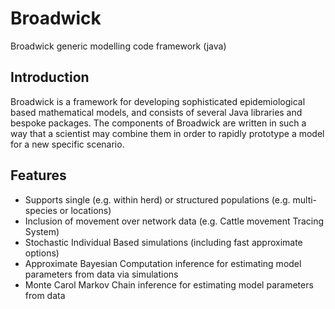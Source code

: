 Broadwick
=========

Broadwick generic modelling code framework (java)

## Introduction

Broadwick is a framework for developing sophisticated epidemiological based mathematical models, and consists of several Java libraries and bespoke packages.  The components of Broadwick are written in such a way that a scientist may combine them in order to rapidly prototype a model for a new specific scenario.

## Features

* Supports single (e.g. within herd) or structured populations (e.g. multi-species or locations)
* Inclusion of movement over network data (e.g. Cattle movement Tracing System)
* Stochastic Individual Based simulations (including fast approximate options)
* Approximate Bayesian Computation inference for estimating model parameters from data via simulations
* Monte Carol Markov Chain inference for estimating model parameters from data
